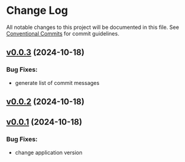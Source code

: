 # Change Log

All notable changes to this project will be documented in this file.
See [Conventional Commits](Https://conventionalcommits.org) for commit guidelines.

<!-- changelog -->

## [v0.0.3](https://github.com/andyl/conpipe/compare/v0.0.2...v0.0.3) (2024-10-18)




### Bug Fixes:

* generate list of commit messages

## [v0.0.2](https://github.com/andyl/conpipe/compare/v0.0.1...v0.0.2) (2024-10-18)




## [v0.0.1](https://github.com/andyl/conpipe/compare/v0.0.1...v0.0.1) (2024-10-18)




### Bug Fixes:

* change application version
